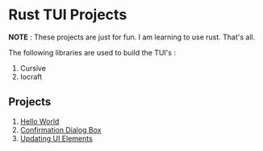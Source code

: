 # Rust TUI Projects

**__NOTE__** :
These projects are just for fun. I am learning to use rust. That's all. 

The following libraries are used to build the TUI's : 
1. Cursive
2. Iocraft

## Projects 

1. [Hello World](hello_world/Hello_World.md)
2. [Confirmation Dialog Box](confirmation_dialog_box/Confirmation_Dialog_Box.md)
3. [Updating UI Elements](update_ui_elements/Update_UI_Elements.md)
